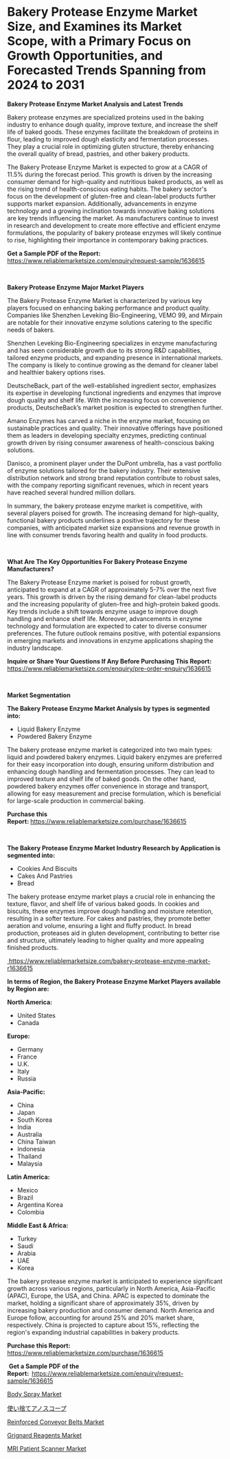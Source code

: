 <p><h1>Bakery Protease Enzyme Market Size, and Examines its Market Scope, with a Primary Focus on Growth Opportunities, and Forecasted Trends Spanning from 2024 to 2031</h1></p><p><strong>Bakery Protease Enzyme Market Analysis and Latest Trends</strong></p>
<p><p>Bakery protease enzymes are specialized proteins used in the baking industry to enhance dough quality, improve texture, and increase the shelf life of baked goods. These enzymes facilitate the breakdown of proteins in flour, leading to improved dough elasticity and fermentation processes. They play a crucial role in optimizing gluten structure, thereby enhancing the overall quality of bread, pastries, and other bakery products.</p><p>The Bakery Protease Enzyme Market is expected to grow at a CAGR of 11.5% during the forecast period. This growth is driven by the increasing consumer demand for high-quality and nutritious baked products, as well as the rising trend of health-conscious eating habits. The bakery sector's focus on the development of gluten-free and clean-label products further supports market expansion. Additionally, advancements in enzyme technology and a growing inclination towards innovative baking solutions are key trends influencing the market. As manufacturers continue to invest in research and development to create more effective and efficient enzyme formulations, the popularity of bakery protease enzymes will likely continue to rise, highlighting their importance in contemporary baking practices.</p></p>
<p><strong>Get a Sample PDF of the Report:&nbsp;</strong> <a href="https://www.reliablemarketsize.com/enquiry/request-sample/1636615">https://www.reliablemarketsize.com/enquiry/request-sample/1636615</a></p>
<p>&nbsp;</p>
<p><strong>Bakery Protease Enzyme Major Market Players</strong></p>
<p><p>The Bakery Protease Enzyme Market is characterized by various key players focused on enhancing baking performance and product quality. Companies like Shenzhen Leveking Bio-Engineering, VEMO 99, and Mirpain are notable for their innovative enzyme solutions catering to the specific needs of bakers.</p><p>Shenzhen Leveking Bio-Engineering specializes in enzyme manufacturing and has seen considerable growth due to its strong R&D capabilities, tailored enzyme products, and expanding presence in international markets. The company is likely to continue growing as the demand for cleaner label and healthier bakery options rises.</p><p>DeutscheBack, part of the well-established ingredient sector, emphasizes its expertise in developing functional ingredients and enzymes that improve dough quality and shelf life. With the increasing focus on convenience products, DeutscheBack’s market position is expected to strengthen further.</p><p>Amano Enzymes has carved a niche in the enzyme market, focusing on sustainable practices and quality. Their innovative offerings have positioned them as leaders in developing specialty enzymes, predicting continual growth driven by rising consumer awareness of health-conscious baking solutions.</p><p>Danisco, a prominent player under the DuPont umbrella, has a vast portfolio of enzyme solutions tailored for the bakery industry. Their extensive distribution network and strong brand reputation contribute to robust sales, with the company reporting significant revenues, which in recent years have reached several hundred million dollars.</p><p>In summary, the bakery protease enzyme market is competitive, with several players poised for growth. The increasing demand for high-quality, functional bakery products underlines a positive trajectory for these companies, with anticipated market size expansions and revenue growth in line with consumer trends favoring health and quality in food products.</p></p>
<p>&nbsp;</p>
<p><strong>What Are The Key Opportunities For Bakery Protease Enzyme Manufacturers?</strong></p>
<p><p>The Bakery Protease Enzyme market is poised for robust growth, anticipated to expand at a CAGR of approximately 5-7% over the next five years. This growth is driven by the rising demand for clean-label products and the increasing popularity of gluten-free and high-protein baked goods. Key trends include a shift towards enzyme usage to improve dough handling and enhance shelf life. Moreover, advancements in enzyme technology and formulation are expected to cater to diverse consumer preferences. The future outlook remains positive, with potential expansions in emerging markets and innovations in enzyme applications shaping the industry landscape.</p></p>
<p><strong>Inquire or Share Your Questions If Any Before Purchasing This Report:</strong> <a href="https://www.reliablemarketsize.com/enquiry/pre-order-enquiry/1636615">https://www.reliablemarketsize.com/enquiry/pre-order-enquiry/1636615</a></p>
<p>&nbsp;</p>
<p><strong>Market Segmentation</strong></p>
<p><strong>The Bakery Protease Enzyme Market Analysis by types is segmented into:</strong></p>
<p><ul><li>Liquid Bakery Enzyme</li><li>Powdered Bakery Enzyme</li></ul></p>
<p><p>The bakery protease enzyme market is categorized into two main types: liquid and powdered bakery enzymes. Liquid bakery enzymes are preferred for their easy incorporation into dough, ensuring uniform distribution and enhancing dough handling and fermentation processes. They can lead to improved texture and shelf life of baked goods. On the other hand, powdered bakery enzymes offer convenience in storage and transport, allowing for easy measurement and precise formulation, which is beneficial for large-scale production in commercial baking.</p></p>
<p><strong>Purchase this Report:&nbsp;</strong><a href="https://www.reliablemarketsize.com/purchase/1636615">https://www.reliablemarketsize.com/purchase/1636615</a></p>
<p>&nbsp;</p>
<p><strong>The Bakery Protease Enzyme Market Industry Research by Application is segmented into:</strong></p>
<p><ul><li>Cookies And Biscuits</li><li>Cakes And Pastries</li><li>Bread</li></ul></p>
<p><p>The bakery protease enzyme market plays a crucial role in enhancing the texture, flavor, and shelf life of various baked goods. In cookies and biscuits, these enzymes improve dough handling and moisture retention, resulting in a softer texture. For cakes and pastries, they promote better aeration and volume, ensuring a light and fluffy product. In bread production, proteases aid in gluten development, contributing to better rise and structure, ultimately leading to higher quality and more appealing finished products.</p></p>
<p><a href="https://www.reliablemarketsize.com/bakery-protease-enzyme-market-r1636615">&nbsp;https://www.reliablemarketsize.com/bakery-protease-enzyme-market-r1636615</a></p>
<p><strong>In terms of Region, the Bakery Protease Enzyme Market Players available by Region are:</strong></p>
<p>
    <p> <strong> North America: </strong>
        <ul>
            <li>United States</li>
            <li>Canada</li>
        </ul>
        </p> 
    <p> <strong> Europe: </strong>
        <ul>
            <li>Germany</li>
            <li>France</li>
            <li>U.K.</li>
            <li>Italy</li>
            <li>Russia</li>
        </ul>
        </p> 
    <p> <strong> Asia-Pacific: </strong>
        <ul>
            <li>China</li>
            <li>Japan</li>
            <li>South Korea</li>
            <li>India</li>
            <li>Australia</li>
            <li>China Taiwan</li>
            <li>Indonesia</li>
            <li>Thailand</li>
            <li>Malaysia</li>
        </ul>
        </p> 
    <p> <strong> Latin America: </strong>
        <ul>
            <li>Mexico</li>
            <li>Brazil</li>
            <li>Argentina Korea</li>
            <li>Colombia</li>
        </ul>
        </p> 
    <p> <strong> Middle East & Africa: </strong>
        <ul>
            <li>Turkey</li>
            <li>Saudi</li>
            <li>Arabia</li>
            <li>UAE</li>
            <li>Korea</li>
        </ul>
    </p>
    </p>
<p><p>The bakery protease enzyme market is anticipated to experience significant growth across various regions, particularly in North America, Asia-Pacific (APAC), Europe, the USA, and China. APAC is expected to dominate the market, holding a significant share of approximately 35%, driven by increasing bakery production and consumer demand. North America and Europe follow, accounting for around 25% and 20% market share, respectively. China is projected to capture about 15%, reflecting the region's expanding industrial capabilities in bakery products.</p></p>
<p><strong>Purchase this Report: </strong><a href="https://www.reliablemarketsize.com/purchase/1636615">https://www.reliablemarketsize.com/purchase/1636615</a></p>
<p>&nbsp;<strong>Get a Sample PDF of the Report:&nbsp;&nbsp;</strong><a href="https://www.reliablemarketsize.com/enquiry/request-sample/1636615">https://www.reliablemarketsize.com/enquiry/request-sample/1636615</a></p>
<p><strong></strong></p>
<p><p><a href="https://issuu.com/reportprime-2/docs/body-spray-market-size-2030.pptx_d78a5a42128776">Body Spray Market</a></p><p><a href="https://github.com/lababdou/Market-Research-Report-List-6/blob/main/356606414856.md">使い捨てアノスコープ</a></p><p><a href="https://medium.com/@cobainhalbaru_88628/booming-reinforced-conveyor-belts-market-sector-market-analysis-and-growth-projections-till-2031-787336e58954?postPublishedType=repub">Reinforced Conveyor Belts Market</a></p><p><a href="https://www.linkedin.com/pulse/global-grignard-reagents-industry-analysis-share-growth-trends-wnfue?trackingId=41aCI5fwT26pmfEIYe%2FQ4w%3D%3D">Grignard Reagents Market</a></p><p><a href="https://medium.com/@cobainhalbaru_88628/global-mri-patient-scanner-industry-analysis-report-mri-patient-scanner-market-size-share-and-586aecfcc4d4?postPublishedType=repub">MRI Patient Scanner Market</a></p></p>